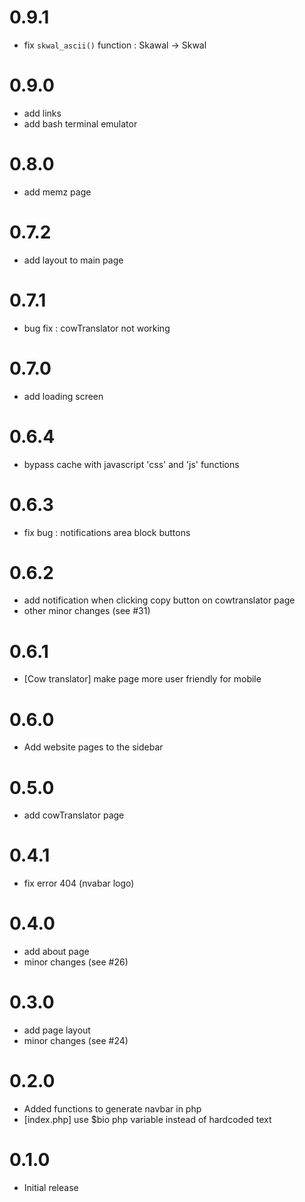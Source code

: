# 0.9.1 
- fix `skwal_ascii()` function : Skawal -> Skwal 

# 0.9.0
- add links 
- add bash terminal emulator 

# 0.8.0
- add memz page

# 0.7.2 
- add layout to main page

# 0.7.1 
- bug fix : cowTranslator not working 

# 0.7.0
- add loading screen

# 0.6.4 
- bypass cache with javascript 'css' and 'js' functions

# 0.6.3 
- fix bug : notifications area block buttons 

# 0.6.2 
- add notification when clicking copy button on cowtranslator page 
- other minor changes (see #31)

# 0.6.1 
- [Cow translator] make page more user friendly for mobile

# 0.6.0
- Add website pages to the sidebar 

# 0.5.0
- add cowTranslator page

# 0.4.1
- fix error 404 (nvabar logo)

# 0.4.0
- add about page
- minor changes (see #26)

# 0.3.0
- add page layout
- minor changes (see #24)

# 0.2.0
- Added functions to generate navbar in php
- [index.php] use $bio php variable instead of hardcoded text

# 0.1.0
- Initial release
